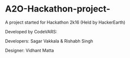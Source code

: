 # A2O-Hackathon-project-
A project started for Hackathon 2k16 (Held by HackerEarth)

Developed by CodeVARS:

Developers: Sagar Vakkala & Rishabh Singh

Designer: Vidhant Matta
